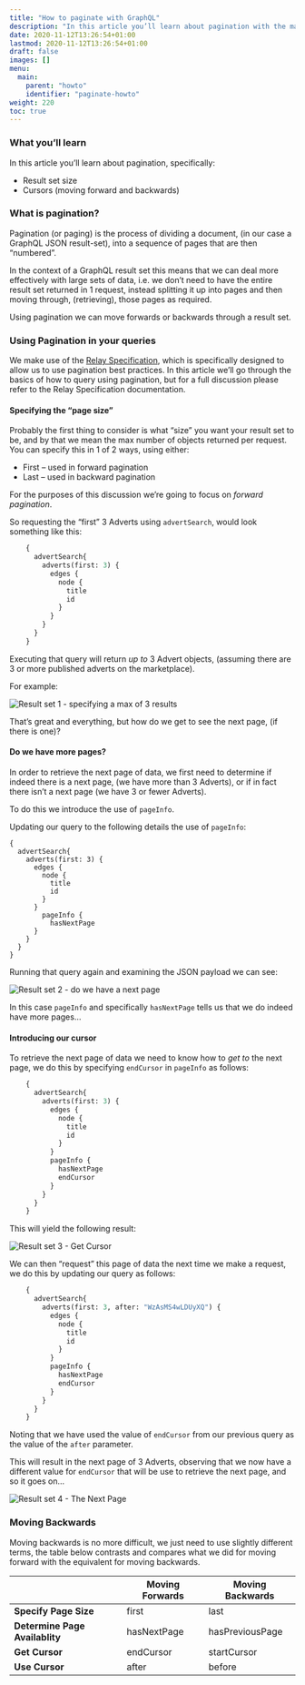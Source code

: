 ```yaml
---
title: "How to paginate with GraphQL"
description: "In this article you’ll learn about pagination with the marketplace (graphql) api"
date: 2020-11-12T13:26:54+01:00
lastmod: 2020-11-12T13:26:54+01:00
draft: false
images: []
menu:
  main:
    parent: "howto"
    identifier: "paginate-howto"
weight: 220
toc: true
---
```


### What you’ll learn

In this article you’ll learn about pagination, specifically:

- Result set size
- Cursors (moving forward and backwards)


### What is pagination?

Pagination (or paging) is the process of dividing a document, (in our case a GraphQL JSON result-set), into a sequence of pages that are then “numbered”. 

In the context of a GraphQL result set this means that we can deal more effectively with large sets of data, i.e. we don’t need to have the entire result set returned in 1 request, instead splitting it up into pages and then moving through, (retrieving), those pages as required.

Using pagination we can move forwards or backwards through a result set.

### Using Pagination in your queries

We make use of the [Relay Specification](https://relay.dev/graphql/connections.htm), which is specifically designed to allow us to use pagination best practices. In this article we’ll go through the basics of how to query using pagination, but for a full discussion please refer to the Relay Specification documentation.


#### Specifying the “page size”

Probably the first thing to consider is what “size” you want your result set to be, and by that we mean the max number of objects returned per request. You can specify this in 1 of 2 ways, using either:

-	First – used in forward pagination
-	Last – used in backward pagination

For the purposes of this discussion we’re going to focus on _forward pagination_.

So requesting the “first” 3 Adverts using `advertSearch`, would look something like this:

```graphql
    {
      advertSearch{
        adverts(first: 3) {
          edges {
            node {
              title
              id
            }
          }
        }
      }
    }
```

Executing that query will return _up to_ 3 Advert objects, (assuming there are 3 or more published adverts on the marketplace).

For example:

![Result set 1 - specifying a max of 3 results](./resultset1.png)



That’s great and everything, but how do we get to see the next page, (if there is one)?


#### Do we have more pages?

In order to retrieve the next page of data, we first need to determine if indeed there is a next page, (we have more than 3 Adverts), or if in fact there isn’t a next page (we have 3 or fewer Adverts).

To do this we introduce the use of `pageInfo`.

Updating our query to the following details the use of `pageInfo`:

    {
      advertSearch{
        adverts(first: 3) {
          edges {
            node {
              title
              id
            }
          }
            pageInfo {
              hasNextPage
          }
        }
      }
    }


Running that query again and examining the JSON payload we can see:

![Result set 2 - do we have a next page](./resultset2.png)


In this case `pageInfo` and specifically `hasNextPage` tells us that we do indeed have more pages…


#### Introducing our cursor

To retrieve the next page of data we need to know how to _get to_ the next page, we do this by specifying `endCursor` in `pageInfo` as follows:

```graphql
    {
      advertSearch{
        adverts(first: 3) {
          edges {
            node {
              title
              id
            }
          }
          pageInfo {
            hasNextPage
            endCursor
          }
        }
      }
    }
```

This will yield the following result:

![Result set 3 - Get Cursor](./resultset3.png)


We can then “request” this page of data the next time we make a request, we do this by updating our query as follows:

```graphql
    {
      advertSearch{
        adverts(first: 3, after: "WzAsMS4wLDUyXQ") {
          edges {
            node {
              title
              id
            }
          }
          pageInfo {
            hasNextPage
            endCursor
          }
        }
      }
    }
```

Noting that we have used the value of `endCursor` from our previous query as the value of the `after` parameter.

This will result in the next page of 3 Adverts, observing that we now have a different value for `endCursor` that will be use to retrieve the next page, and so it goes on...

![Result set 4 - The Next Page](./resultset4.png)

### Moving Backwards

Moving backwards is no more difficult, we just need to use slightly different terms, the table below contrasts and compares what we did for moving forward with the equivalent for moving backwards.

&nbsp;| Moving Forwards | Moving Backwards
---|---|---
**Specify Page Size** | first | last
**Determine Page Availablity** | hasNextPage | hasPreviousPage
**Get Cursor** | endCursor |startCursor
**Use Cursor** | after | before